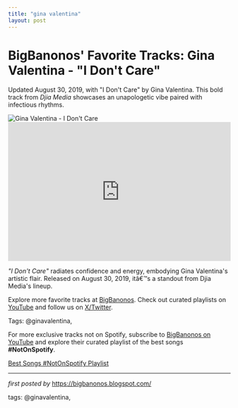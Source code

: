 ```yaml
---
title: "gina valentina"
layout: post
---
```

<!-- Post Title -->
<h1 >BigBanonos' Favorite Tracks: Gina Valentina - "I Don't Care"</h1> <!-- Introductory Text -->
<p >Updated August 30, 2019, with "I Don't Care" by Gina Valentina. This bold track from <em>Djia Media</em> showcases an unapologetic vibe paired with infectious rhythms.</p> <!-- Featured Image -->
<div > <img src="https://i.ytimg.com/vi/WyD6Fuyh9_8/hqdefault.jpg" alt="Gina Valentina - I Don't Care" />
</div> <!-- YouTube Video Embed -->
<div > <iframe width="100%" height="315" src="https://www.youtube.com/embed/f9YwsncY-5I" title="Gina Valentina - 'I Don't Care'" frameborder="0" allow="accelerometer; autoplay; encrypted-media; gyroscope; picture-in-picture; web-share" referrerpolicy="strict-origin-when-cross-origin" allowfullscreen></iframe>
</div> <!-- Song Information -->
<div > <p><em>"I Don't Care"</em> radiates confidence and energy, embodying Gina Valentina's artistic flair. Released on August 30, 2019, itâ€™s a standout from Djia Media's lineup.</p>
</div> <!-- Footer Links -->
<div > <p>Explore more favorite tracks at <a href="https://bigbanonos.blogspot.com/" target="_blank">BigBanonos</a>. Check out curated playlists on <a href="https://www.youtube.com/@BigBanonos" target="_blank">YouTube</a> and follow us on <a href="https://x.com/bigbanonos" target="_blank">X/Twitter</a>.</p>
</div> <!-- Tags -->
<p >Tags: @ginavalentina,</p>


<!--Subscribe and Playlist Links-->
<div>
    <p>For more exclusive tracks not on Spotify, subscribe to <a href="https://www.youtube.com/@BigBanonos" target="_blank">BigBanonos on YouTube</a> and explore their curated playlist of the best songs <strong>#NotOnSpotify</strong>.</p>
    <p><a href="https://www.youtube.com/playlist?list=PLtuNtuTatqI0kFahUCbtbfenC_ET5O_tr" target="_blank">Best Songs #NotOnSpotify Playlist<br /></a></p></div>

<hr />

<p><em>first posted by</em> <a href="https://bigbanonos.blogspot.com/" rel="noopener" target="_new">https://bigbanonos.blogspot.com/</a></p>

<p>tags: @ginavalentina,</p>
